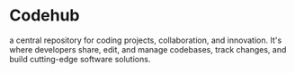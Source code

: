 # Codehub
 a central repository for coding projects, collaboration, and innovation. It's where developers share, edit, and manage codebases, track changes, and build cutting-edge software solutions.
